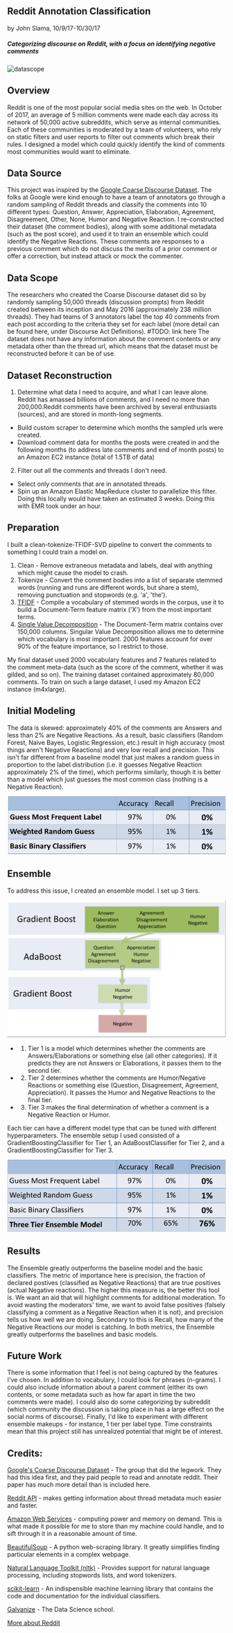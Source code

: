 ## Reddit Annotation Classification
by John Slama, 10/9/17-10/30/17

##### Categorizing discourse on Reddit, with a focus on identifying negative comments

![datascope](app/static/images/datascope.PNG)


## Overview
Reddit is one of the most popular social media sites on the web. In October of 2017, an average of 5 million comments were made each day across its network of 50,000 active subreddits, which serve as internal communities. Each of these communities is moderated by a team of volunteers, who rely on static filters and user reports to filter out comments which break their rules. I designed a model which could quickly identify the kind of comments most communities would want to eliminate.


## Data Source
This project was inspired by the [Google Coarse Discourse Dataset](http://github.com/google-research-datasets/coarse-discourse). The folks at Google were kind enough to have a team of annotators go through a random sampling of Reddit threads and classify the comments into 10 different types: Question, Answer, Appreciation, Elaboration, Agreement, Disagreement, Other, None, Humor and Negative Reaction. I re-constructed their dataset (the comment bodies), along with some additional metadata (such as the post score), and used it to train an ensemble which could identify the Negative Reactions. These comments are responses to a previous comment which do not discuss the merits of a prior comment or offer a correction, but instead attack or mock the commenter.

## Data Scope
The researchers who created the Coarse Discourse dataset did so by randomly sampling 50,000 threads (discussion prompts) from Reddit created between its inception and May 2016 (approximately 238 million threads). They had teams of 3 annotators label the top 40 comments from each post according to the criteria they set for each label (more detail can be found here, under Discourse Act Definitions).
#TODO: link here
The dataset does not have any information about the comment contents or any metadata other than the thread url, which means that the dataset must be reconstructed before it can be of use.

## Dataset Reconstruction

1) Determine what data I need to acquire, and what I can leave alone. Reddit has amassed billions of comments, and I need no more than 200,000.Reddit comments have been archived by several enthusiasts (sources), and are stored in month-long segments.
* Build custom scraper to determine which months the sampled urls were created.
* Download comment data for months the posts were created in and the following months (to address late comments and end of month posts) to an Amazon EC2 instance (total of 1.5TB of data)

2) Filter out all the comments and threads I don't need.
* Select only comments that are in annotated threads.
* Spin up an Amazon Elastic MapReduce cluster to parallelize this filter. Doing this locally would have taken an estimated 3 weeks. Doing this with EMR took under an hour.

## Preparation

I built a clean-tokenize-TFIDF-SVD pipeline to convert the comments to something I could train a model on.
1. Clean - Remove extraneous metadata and labels, deal with anything which might cause the model to crash.
2. Tokenize - Convert the comment bodies into a list of separate stemmed words (running and runs are different words, but share a stem), removing punctuation and stopwords (e.g. 'a', 'the').
3. [TFIDF](http://en.wikipedia.org/wiki/Tf%E2%80%93idf) - Compile a vocabulary of stemmed words in the corpus, use it to build a Document-Term feature matrix ('X') from the most important terms.
4. [Single Value Decomposition](https://en.wikipedia.org/wiki/Singular-value_decomposition) - The Document-Term matrix contains over 150,000 columns. Singular Value Decomposition allows me to determine which vocabulary is most important. 2000 features account for over 90% of the feature importance, so I restrict to those.

My final dataset used 2000 vocabulary features and 7 features related to the comment meta-data (such as the score of the comment, whether it was gilded, and so on). The training dataset contained approximately 80,000 comments. To train on such a large dataset, I used my Amazon EC2 instance (m4xlarge).

## Initial Modeling
The data is skewed: approximately 40% of the comments are Answers and less than 2% are Negative Reactions. As a result, basic classifiers (Random Forest, Naive Bayes, Logistic Regression, etc.) result in high accuracy (most things aren't Negative Reactions) and very low recall and precision. This isn't far different from a baseline model that just makes a random guess in proportion to the label distribution (i.e. it guesses Negative Reaction approximately 2% of the time), which performs similarly, though it is better than a model which just guesses the most common class (nothing is a Negative Reaction).

![BResults](images/BasicResults.PNG)

## Ensemble
To address this issue, I created an ensemble model. I set up 3 tiers.

![EnsembleStructure](images/EnsembleStructure.PNG)

* 1) Tier 1 is a model which determines whether the comments are Answers/Elaborations or something else (all other categories). If it predicts they are not Answers or Elaborations, it passes them to the second tier.
* 2) Tier 2 determines whether the comments are Humor/Negative Reactions or something else (Question, Disagreement, Agreement, Appreciation). It passes the Humor and Negative Reactions to the final tier.
* 3) Tier 3 makes the final determination of whether a comment is a Negative Reaction or Humor.

Each tier can have a different model type that can be tuned with different hyperparameters. The ensemble setup I used consisted of a GradientBoostingClassifier for Tier 1, an AdaBoostClassifier for Tier 2, and a GradientBoostingClassifier for Tier 3.

![FResults](images/FResults.PNG)

## Results
The Ensemble greatly outperforms the baseline model and the basic classifiers. The metric of importance here is precision, the fraction of declared postives (classified as Negative Reactions) that are true positives (actual Negative reactions). The higher this measure is, the better this tool is. We want an aid that will highlight comments for additional moderation. To avoid wasting the moderators' time, we want to avoid false positives (falsely classifying a comment as a Negative Reaction when it is not), and precision tells us how well we are doing. Secondary to this is Recall, how many of the Negative Reactions our model is catching. In both metrics, the Ensemble greatly outperforms the baselines and basic models.

## Future Work
There is some information that I feel is not being captured by the features I've chosen. In addition to vocabulary, I could look for phrases (n-grams). I could also include information about a parent comment (either its own contents, or some metadata such as how far apart in time the two comments were made). I could also do some categorizing by subreddit (which community the discussion is taking place in has a large effect on the social norms of discourse). Finally, I'd like to experiment with different ensemble makeups - for instance, 1 tier per label type. Time constraints mean that this project still has unrealized potential that might be of interest.

## Credits:
[Google's Coarse Discourse Dataset](http://github.com/google-research-datasets/coarse-discourse) - The group that did the legwork. They had this idea first, and they paid people to read and annotate reddit. Their paper has much more detail than is included here.

[Reddit API](https://www.reddit.com/dev/api) - makes getting information about thread metadata much easier and faster.

[Amazon Web Services](https://aws.amazon.com/) - computing power and memory on demand. This is what made it possible for me to store than my machine could handle, and to sift through it in a reasonable amount of time.

[BeautifulSoup](http://www.crummy.com/software/BeautifulSoup/) - A python web-scraping library. It greatly simplifies finding particular elements in a complex webpage.

[Natural Language Toolkit (nltk)](http://www.nltk.org/) - Provides support for natural language processing, including stopwords lists, and word tokenizers.

[scikit-learn](http://scikit-learn.org/stable/) - An indispensible machine learning library that contains the code and documentation for the individual classifiers.

[Galvanize](https://www.galvanize.com) - The Data Science school.


[More about Reddit](https://expandedramblings.com/index.php/reddit-stats/)
